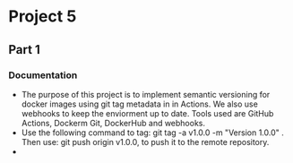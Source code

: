 # Project 5
## Part 1
### Documentation
- The purpose of this project is to implement semantic versioning for docker images using git tag metadata in in Actions. We also use webhooks to keep the enviorment up to date. Tools used are GitHub Actions, Dockerm Git, DockerHub and webhooks.
- Use the following command to tag: git tag -a v1.0.0 -m "Version 1.0.0" . Then use: git push origin v1.0.0, to push it to the remote repository.
- 
